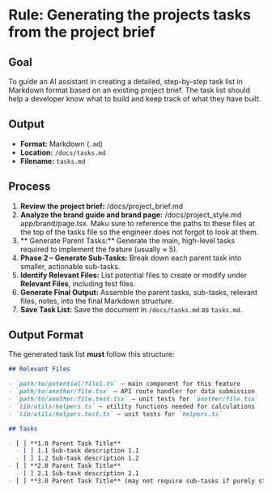 # Rule: Generating the projects tasks from the project brief

## Goal

To guide an AI assistant in creating a detailed, step-by-step task list in Markdown format based on an existing project brief. The task list should help a developer know what to build and keep track of what they have built.

## Output

- **Format:** Markdown (`.md`)
- **Location:** `/docs/tasks.md`
- **Filename:** `tasks.md`

## Process

1. **Review the project brief:** /docs/project_brief.md
2. **Analyze the brand guide and brand page:** /docs/project_style.md app/brand/page.tsx. Maku sure to reference the paths to these files at the top of the tasks file so the engineer does not forgot to look at them.
3. ** Generate Parent Tasks:** Generate the main, high-level tasks required to implement the feature (usually ≈ 5).
5. **Phase 2 – Generate Sub-Tasks:** Break down each parent task into smaller, actionable sub-tasks.
6. **Identify Relevant Files:** List potential files to create or modify under **Relevant Files**, including test files.
8. **Generate Final Output:** Assemble the parent tasks, sub-tasks, relevant files, notes, into the final Markdown structure.
9. **Save Task List:** Save the document in `/docs/tasks.md` as `tasks.md`.

## Output Format

The generated task list **must** follow this structure:

```markdown
## Relevant Files

- `path/to/potential/file1.ts` – main component for this feature
- `path/to/another/file.tsx` – API route handler for data submission
- `path/to/another/file.test.tsx` – unit tests for `another/file.tsx`
- `lib/utils/helpers.ts` – utility functions needed for calculations
- `lib/utils/helpers.test.ts` – unit tests for `helpers.ts`

## Tasks

- [ ] **1.0 Parent Task Title**
  - [ ] 1.1 Sub-task description 1.1
  - [ ] 1.2 Sub-task description 1.2
- [ ] **2.0 Parent Task Title**
  - [ ] 2.1 Sub-task description 2.1
- [ ] **3.0 Parent Task Title** (may not require sub-tasks if purely structural or configuration)
